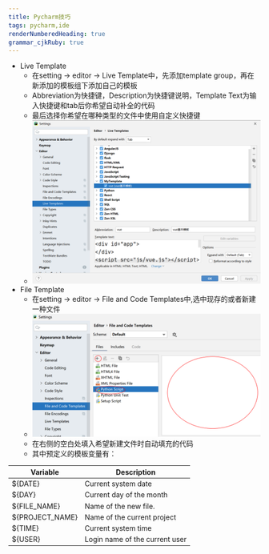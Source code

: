 ```yaml
---
title: Pycharm技巧 
tags: pycharm,ide
renderNumberedHeading: true
grammar_cjkRuby: true
---
```


 - Live Template
	 - 在setting -> editor -> Live Template中，先添加template group，再在新添加的模板组下添加自己的模板
	 - Abbreviation为快捷键，Description为快捷键说明，Template Text为输入快捷键和tab后你希望自动补全的代码
	 - 最后选择你希望在哪种类型的文件中使用自定义快捷键
	 - ![live template demo](img/live_template_demo.png)
 - File Template
	 - 在setting -> editor -> File and Code Templates中,选中现存的或者新建一种文件
	 - ![FileTemplate](./img/FileTemplate.png)
	 - 在右侧的空白处填入希望新建文件时自动填充的代码
	 - 其中预定义的模板变量有：

| Variable        | Description                 |
| --------------- | --------------------------- |
| ${DATE}         | Current system date         |
| ${DAY}          | Current day of the month    |
| ${FILE_NAME}    | Name of the new file.       |
| ${PROJECT_NAME} | Name of the current project |
| ${TIME}         | Current system time         |
| ${USER}         |  Login name of the current user   |

